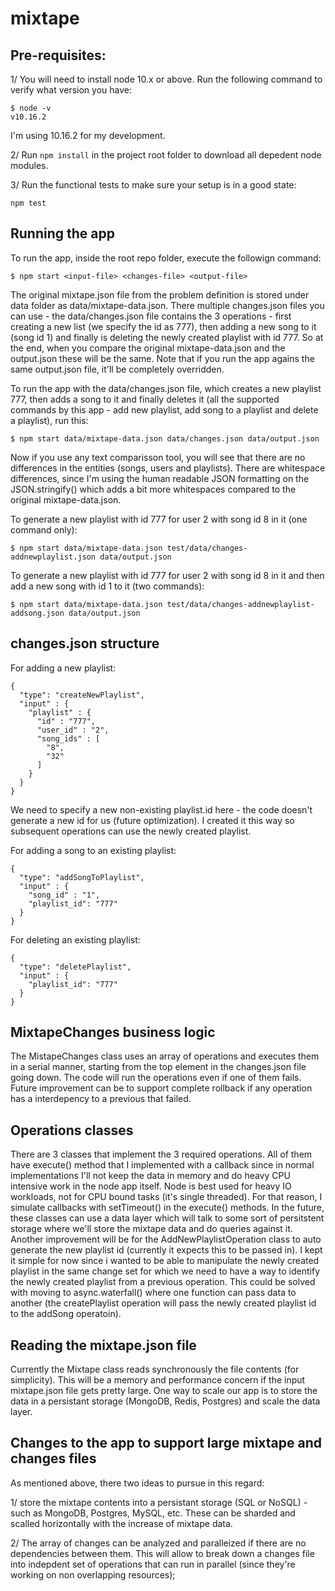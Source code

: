# mixtape

## Pre-requisites:
1/ You will need to install node 10.x or above. Run the following command to verify what version you have:

```
$ node -v
v10.16.2
```
I'm using 10.16.2 for my development.

2/ Run ```npm install``` in the project root folder to download all depedent node modules.

3/ Run the functional tests to make sure your setup is in a good state:

```
npm test
```

## Running the app
To run the app, inside the root repo folder, execute the followign command:
```
$ npm start <input-file> <changes-file> <output-file>
```

The original mixtape.json file from the problem definition is stored under data folder as data/mixtape-data.json. There multiple changes.json files you can use - the data/changes.json file contains the 3 operations - first creating a new list (we specify the id as 777), then adding a new song to it (song id 1) and finally is deleting the newly created playlist with id 777. So at the end, when you compare the original mixtape-data.json and the output.json these will be the same. Note that if you run the app agains the same output.json file, it'll be completely overridden. 

To run the app with the data/changes.json file, which creates a new playlist 777, then adds a song to it and finally deletes it (all the supported commands by this app - add new playlist, add song to a playlist and delete a playlist), run this:
```
$ npm start data/mixtape-data.json data/changes.json data/output.json
```
Now if you use any text comparisson tool, you will see that there are no differences in the entities (songs, users and playlists). There are whitespace differences, since I'm using the human readable JSON formatting on the JSON.stringify() which adds a bit more whitespaces compared to the original mixtape-data.json.

To generate a new playlist with id 777 for user 2 with song id 8 in it (one command only):
```
$ npm start data/mixtape-data.json test/data/changes-addnewplaylist.json data/output.json
```

To generate a new playlist with id 777 for user 2 with song id 8 in it and then add a new song with id 1 to it (two commands):
```
$ npm start data/mixtape-data.json test/data/changes-addnewplaylist-addsong.json data/output.json
```

## changes.json structure
For adding a new playlist:
```
{ 
  "type": "createNewPlaylist",
  "input" : {
    "playlist" : {
      "id" : "777",
      "user_id" : "2",
      "song_ids" : [
        "8",
        "32"
      ]
    }
  } 
}
```
We  need to specify a new non-existing playlist.id here - the code doesn't generate a new id for us (future optimization). I created it this way so subsequent operations can use the newly created playlist.

For adding a song to an existing playlist:
```
{ 
  "type": "addSongToPlaylist",
  "input" : {
    "song_id" : "1",
    "playlist_id": "777"
  }
}
```

For deleting an existing playlist:
```
{ 
  "type": "deletePlaylist",
  "input" : {
    "playlist_id": "777"
  }
}
```

## MixtapeChanges business logic
The MistapeChanges class uses an array of operations and executes them in a serial manner, starting from the top element in the changes.json file going down. The code will run the operations even if one of them fails. Future improvement can be to support complete rollback if any operation has a interdepency to a previous that failed. 

## Operations classes
There are 3 classes that implement the 3 required operations. All of them have execute() method that I implemented with a callback since in normal implementations I'll not keep the data in memory and do heavy CPU intensive work in the node app itself. Node is best used for heavy IO workloads, not for CPU bound tasks (it's single threaded). For that reason, I simulate callbacks with setTimeout() in the execute() methods. In the future, these classes can use a data layer which will talk to some sort of persitstent storage where we'll store the mixtape data and do queries against it.
Another improvement will be for the AddNewPlaylistOperation class to auto generate the new playlist id (currently it expects this to be passed in). I kept it simple for now since i wanted to be able to manipulate the newly created playlist in the same change set for which we need to have a way to identify the newly created playlist from a previous operation. This could be solved with moving to async.waterfall() where one function can pass data to another (the createPlaylist operation will pass the newly created playlist id to the addSong operatoin).

## Reading the mixtape.json file
Currently the Mixtape class reads synchronously the file contents (for simplicity). This will be a memory and performance concern if the input mixtape.json file gets pretty large. One way to scale our app is to store the data in a persistant storage (MongoDB, Redis, Postgres) and scale the data layer. 

## Changes to the app to support large mixtape and changes files
As mentioned above, there two ideas to pursue in this regard:

1/ store the mixtape contents into a persistant storage (SQL or NoSQL) - such as MongoDB, Postgres, MySQL, etc. These can be sharded and scalled horizontally with the increase of mixtape data.

2/ The array of changes can be analyzed and paralleized if there are no dependencies between them. This will allow to break down a changes file into indepdent set of operations that can run in parallel (since they're working on non overlapping resources); 
 